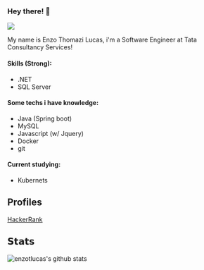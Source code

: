 ### <b>Hey there! :cowboy_hat_face:</b>

[![](https://img.shields.io/badge/-Enzo%20Thomazi%20Lucas-blue?style=flat-square&logo=Linkedin&logoColor=white&link=https://www.linkedin.com/in/enzo-thomazi-lucas-10bb91158/)](https://www.linkedin.com/in/enzo-thomazi-lucas-10bb91158/)

My name is Enzo Thomazi Lucas, i'm a Software Engineer at Tata Consultancy Services!

#### Skills (Strong):
- .NET
- SQL Server

#### Some techs i have knowledge:
- Java (Spring boot)
- MySQL
- Javascript (w/ Jquery)
- Docker
- git

#### Current studying:
- Kubernets

## Profiles
<a href="https://www.hackerrank.com/enzotlucas31">HackerRank</a>

## 𝗦𝘁𝗮𝘁𝘀
![enzotlucas's github stats](https://github-readme-stats.vercel.app/api?username=enzotlucas&show_icons=true&theme=dracula)
